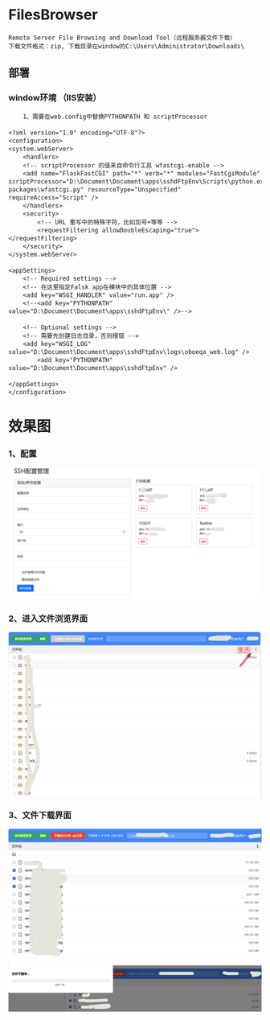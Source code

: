 # FilesBrowser
    Remote Server File Browsing and Download Tool（远程服务器文件下载）
    下载文件格式：zip, 下载目录在window的C:\Users\Administrator\Downloads\

## 部署
### window环境     （IIS安装）
        1、需要在web.config中替换PYTHONPATH 和 scriptProcessor
    
    <?xml version="1.0" encoding="UTF-8"?>
    <configuration>
    <system.webServer>
        <handlers>
        <!-- scriptProcessor 的值来自命令行工具 wfastcgi-enable -->
        <add name="FlaskFastCGI" path="*" verb="*" modules="FastCgiModule" scriptProcessor="D:\Document\Document\apps\sshdFtpEnv\Scripts\python.exe|D:\Document\Document\apps\sshdFtpEnv\lib\site-packages\wfastcgi.py" resourceType="Unspecified" requireAccess="Script" />
        </handlers>
        <security> 
            <!-- URL 重写中的特殊字符，比如加号+等等 -->
            <requestFiltering allowDoubleEscaping="true"></requestFiltering> 
        </security> 
    </system.webServer>
    
    <appSettings>
        <!-- Required settings -->
        <!-- 在这里指定Falsk app在模块中的具体位置 -->
        <add key="WSGI_HANDLER" value="run.app" />
        <!--<add key="PYTHONPATH" value="D:\Document\Document\apps\sshdFtpEnv\" />-->

        <!-- Optional settings -->
        <!-- 需要先创建日志目录，否则报错 -->
        <add key="WSGI_LOG" value="D:\Document\Document\apps\sshdFtpEnv\logs\oboeqa_web.log" />
            <add key="PYTHONPATH" value="D:\Document\Document\apps\sshdFtpEnv" />
		    
    </appSettings>
    </configuration>


# 效果图
### 1、配置
![SSH配置](vx_images/32251016250749.png)

### 2、进入文件浏览界面
![根目录展示](vx_images/232001016269175.png)

### 3、文件下载界面

![选择文件下载](vx_images/488901016257042.png)

![准备下载界面](vx_images/3941116277208.png)